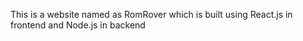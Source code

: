 This is a website named as RomRover which is built using React.js in frontend and Node.js in backend
